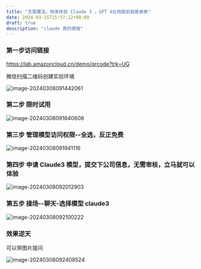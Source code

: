```yaml
---
title: "无需魔法，快来体验 Claude 3 ，GPT 4在他面前就是弟弟"
date: 2024-03-15T15:57:22+08:00
draft: true
description: "claude 真的很强"
---
```


<!--more-->

### 第一步访问链接

https://lab.amazoncloud.cn/demo/qrcode?trk=UG  

微信扫描二维码创建实验环境

![image-20240308091442061](https://zhuyaguang-1308110266.cos.ap-shanghai.myqcloud.com/img/image-20240308091442061.png)

### 第二步 限时试用

![image-20240308091640608](https://zhuyaguang-1308110266.cos.ap-shanghai.myqcloud.com/img/image-20240308091640608.png)

### 第三步 管理模型访问权限--全选，反正免费

![image-20240308091941116](https://zhuyaguang-1308110266.cos.ap-shanghai.myqcloud.com/img/image-20240308091941116.png)

### 第四步 申请 Claude3 模型，提交下公司信息，无需审核，立马就可以体验

![image-20240308092012903](https://zhuyaguang-1308110266.cos.ap-shanghai.myqcloud.com/img/image-20240308092012903.png)

### 第五步  操场--聊天-选择模型 claude3

![image-20240308092100222](https://zhuyaguang-1308110266.cos.ap-shanghai.myqcloud.com/img/image-20240308092100222.png)

### 效果逆天

可以带图片提问

![image-20240308092408524](https://zhuyaguang-1308110266.cos.ap-shanghai.myqcloud.com/img/image-20240308092408524.png)
